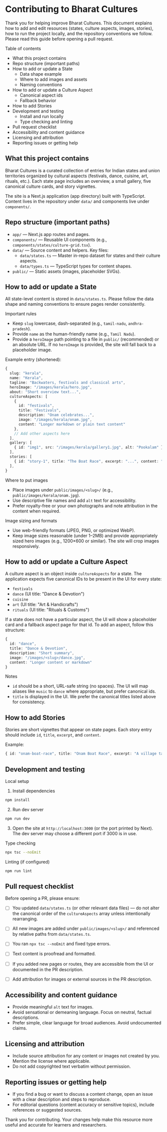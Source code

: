 # Contributing to Bharat Cultures

Thank you for helping improve Bharat Cultures. This document explains how to add and edit resources (states, culture aspects, images, stories), how to run the project locally, and the repository conventions we follow. Please read this guide before opening a pull request.

Table of contents
- What this project contains
- Repo structure (important paths)
- How to add or update a State
  - Data shape example
  - Where to add images and assets
  - Naming conventions
- How to add or update a Culture Aspect
  - Canonical aspect ids
  - Fallback behavior
- How to add Stories
- Development and testing
  - Install and run locally
  - Type checking and linting
- Pull request checklist
- Accessibility and content guidance
- Licensing and attribution
- Reporting issues or getting help


## What this project contains
Bharat Cultures is a curated collection of entries for Indian states and union territories organized by cultural aspects (festivals, dance, cuisine, art, rituals, etc.). Each state page includes an overview, a small gallery, five canonical culture cards, and story vignettes.

The site is a Next.js application (app directory) built with TypeScript. Content lives in the repository under `data/` and components live under `components/`.


## Repo structure (important paths)
- `app/` — Next.js app routes and pages.
- `components/` — Reusable UI components (e.g., `components/states/culture-grid.tsx`).
- `data/` — Source content and helpers. Key files:
  - `data/states.ts` — Master in-repo dataset for states and their culture aspects.
  - `data/types.ts` — TypeScript types for content shapes.
- `public/` — Static assets (images, placeholder SVGs).


## How to add or update a State
All state-level content is stored in `data/states.ts`. Please follow the data shape and naming conventions to ensure pages render consistently.

Important rules
- Keep `slug` lowercase, dash-separated (e.g., `tamil-nadu`, `andhra-pradesh`).
- Provide `name` as the human-friendly name (e.g., `Tamil Nadu`).
- Provide a `heroImage` path pointing to a file in `public/` (recommended) or an absolute URL. If no `heroImage` is provided, the site will fall back to a placeholder image.

Example entry (shortened):

```ts
{
  slug: "kerala",
  name: "Kerala",
  tagline: "Backwaters, festivals and classical arts",
  heroImage: "/images/kerala/hero.jpg",
  about: "Short overview text...",
  cultureAspects: [
    {
      id: "festivals",
      title: "Festivals",
      description: "Onam celebrates...",
      image: "/images/kerala/onam.jpg",
      content: "Longer markdown or plain text content"
    },
    // Add other aspects here
  ],
  gallery: [
    { id: "img1", src: "/images/kerala/gallery1.jpg", alt: "Pookalam" },
  ],
  stories: [
    { id: "story-1", title: "The Boat Race", excerpt: "...", content: "..." }
  ],
}
```

Where to put images
- Place images under `public/images/<slug>/` (e.g., `public/images/kerala/onam.jpg`).
- Use descriptive file names and add `alt` text for accessibility.
- Prefer royalty-free or your own photographs and note attribution in the content when required.

Image sizing and formats
- Use web-friendly formats (JPEG, PNG, or optimized WebP).
- Keep image sizes reasonable (under 1–2MB) and provide appropriately sized hero images (e.g., 1200×600 or similar). The site will crop images responsively.


## How to add or update a Culture Aspect
A culture aspect is an object inside `cultureAspects` for a state. The application expects five canonical IDs to be present in the UI for every state:
- `festivals`
- `dance` (UI title: "Dance & Devotion")
- `cuisine`
- `art` (UI title: "Art & Handicrafts")
- `rituals` (UI title: "Rituals & Customs")

If a state does not have a particular aspect, the UI will show a placeholder card and a fallback aspect page for that id. To add an aspect, follow this structure:

```ts
{
  id: "dance",
  title: "Dance & Devotion",
  description: "Short summary",
  image: "/images/<slug>/dance.jpg",
  content: "Longer content or markdown"
}
```

Notes
- `id` should be a short, URL-safe string (no spaces). The UI will map aliases like `music` to `dance` where appropriate, but prefer canonical ids.
- `title` is displayed in the UI. We prefer the canonical titles listed above for consistency.


## How to add Stories
Stories are short vignettes that appear on state pages. Each story entry should include `id`, `title`, `excerpt`, and `content`.

Example:
```ts
{ id: "onam-boat-race", title: "Onam Boat Race", excerpt: "A village tale...", content: "Full story content" }
```


## Development and testing
Local setup
1. Install dependencies

```bash
npm install
```

2. Run dev server

```bash
npm run dev
```

3. Open the site at `http://localhost:3000` (or the port printed by Next). The dev server may choose a different port if 3000 is in use.

Type checking

```bash
npx tsc --noEmit
```

Linting (if configured)

```bash
npm run lint
```


## Pull request checklist
Before opening a PR, please ensure:
- [ ] You updated `data/states.ts` (or other relevant data files) — do not alter the canonical order of the `cultureAspects` array unless intentionally rearranging.
- [ ] All new images are added under `public/images/<slug>/` and referenced by relative paths from `data/states.ts`.
- [ ] You ran `npx tsc --noEmit` and fixed type errors.
- [ ] Text content is proofread and formatted.
- [ ] If you added new pages or routes, they are accessible from the UI or documented in the PR description.
- [ ] Add attribution for images or external sources in the PR description.


## Accessibility and content guidance
- Provide meaningful `alt` text for images.
- Avoid sensational or demeaning language. Focus on neutral, factual descriptions.
- Prefer simple, clear language for broad audiences. Avoid undocumented claims.


## Licensing and attribution
- Include source attribution for any content or images not created by you. Mention the license where applicable.
- Do not add copyrighted text verbatim without permission.


## Reporting issues or getting help
- If you find a bug or want to discuss a content change, open an issue with a clear description and steps to reproduce.
- For editorial questions (content accuracy or sensitive topics), include references or suggested sources.


Thank you for contributing. Your changes help make this resource more useful and accurate for learners and researchers.

